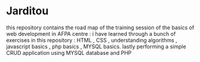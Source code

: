 # Jarditou
this repository contains the road map of the training session of the basics of web development in AFPA centre : 
i have learned through a bunch of exercises in this repository : HTML , CSS , understanding algorithms , javascript basics , php basics , MYSQL basics.
lastly performing a simple CRUD application using MYSQL database and PHP
